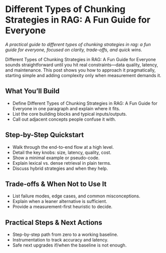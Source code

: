 # Different Types of Chunking Strategies in RAG: A Fun Guide for Everyone
*A practical guide to different types of chunking strategies in rag: a fun guide for everyone, focused on clarity, trade-offs, and quick wins.*

Different Types of Chunking Strategies in RAG: A Fun Guide for Everyone sounds straightforward until you hit real constraints—data quality, latency, and maintenance. This post shows you how to approach it pragmatically, starting simple and adding complexity only when measurement demands it.

## What You’ll Build
- Define Different Types of Chunking Strategies in RAG: A Fun Guide for Everyone in one paragraph and explain where it fits.
- List the core building blocks and typical inputs/outputs.
- Call out adjacent concepts people confuse it with.

## Step-by-Step Quickstart
- Walk through the end-to-end flow at a high level.
- Detail the key knobs: size, latency, quality, cost.
- Show a minimal example or pseudo-code.
- Explain lexical vs. dense retrieval in plain terms.
- Discuss hybrid strategies and when they help.

## Trade-offs & When Not to Use It
- List failure modes, edge cases, and common misconceptions.
- Explain when a leaner alternative is sufficient.
- Provide a measurement-first heuristic to decide.

## Practical Steps & Next Actions
- Step-by-step path from zero to a working baseline.
- Instrumentation to track accuracy and latency.
- Safe next upgrades if/when the baseline is not enough.
